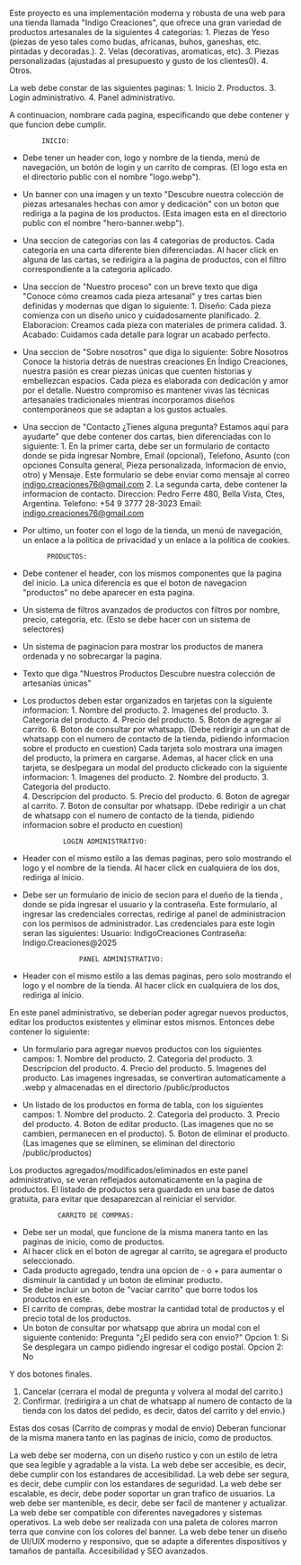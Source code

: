 Este proyecto es una implementación moderna y robusta de una web para una tienda llamada "Indigo Creaciones", que ofrece una gran variedad de productos artesanales de la siguientes 4 categorias:
    1. Piezas de Yeso (piezas de yeso tales como budas, africanas, buhos, ganeshas, etc. pintadas y decoradas.).
    2. Velas (decorativas, aromaticas, etc).
    3. Piezas personalizadas (ajustadas al presupuesto y gusto de los clientes0).
    4. Otros.

La web debe constar de las siguientes paginas:
    1. Inicio
    2. Productos.
    3. Login administrativo.
    4. Panel administrativo.

A continuacion, nombrare cada pagina, especificando que debe contener y que funcion debe cumplir.

            INICIO:
- Debe tener un header con, logo y nombre de la tienda, menú de navegación, un botón de login y un carrito de compras. (El logo esta en el directorio public con el nombre "logo.webp").

- Un banner con una imagen y un texto "Descubre nuestra colección de piezas artesanales hechas con amor y dedicación" con un boton que rediriga a la pagina de los productos. (Esta imagen esta en el directorio public con el nombre "hero-banner.webp").

- Una seccion de categorias con las 4 categorias de productos. Cada categoria en una carta diferente bien diferenciadas. Al hacer click en alguna de las cartas, se redirigira a la pagina de productos, con el filtro correspondiente a la categoria aplicado.

- Una seccion de "Nuestro proceso" con un breve texto que diga "Conoce cómo creamos cada pieza artesanal" y tres cartas bien definidas y modernas que digan lo siguiente:
        1. Diseño: Cada pieza comienza con un diseño unico y cuidadosamente planificado.
        2. Elaboracion: Creamos cada pieza con materiales de primera calidad.
        3. Acabado: Cuidamos cada detalle para lograr un acabado perfecto.

- Una seccion de "Sobre nosotros" que diga lo siguiente:
                Sobre Nosotros
Conoce la historia detrás de nuestras creaciones
En Índigo Creaciones, nuestra pasión es crear piezas únicas que cuenten historias y embellezcan espacios. Cada pieza es elaborada con dedicación y amor por el detalle.
Nuestro compromiso es mantener vivas las técnicas artesanales tradicionales mientras incorporamos diseños contemporáneos que se adaptan a los gustos actuales.

- Una seccion de "Contacto ¿Tienes alguna pregunta? Estamos aquí para ayudarte" que debe contener dos cartas, bien diferenciadas con lo siguiente:
        1. En la primer carta, debe ser un formulario de contacto donde se pida ingresar Nombre, Email (opcional), Telefono, Asunto (con opciones Consulta general, Pieza personalizada, Informacion de envio, otro) y Mensaje. Este formulario se debe enviar como mensaje al correo indigo.creaciones76@gmail.com
        2. La segunda carta, debe contener la informacion de contacto. Direccion: Pedro Ferre 480, Bella Vista, Ctes, Argentina.
        Telefono: +54 9 3777 28-3023
        Email: indigo.creaciones76@gmail.com

- Por ultimo, un footer con el logo de la tienda, un menú de navegación, un enlace a la politica de privacidad y un enlace a la politica de cookies.


            PRODUCTOS:
- Debe contener el header, con los mismos componentes que la pagina del inicio. La unica diferencia es que el boton de navegacion "productos" no debe aparecer en esta pagina.

- Un sistema de filtros avanzados de productos con filtros por nombre, precio, categoria, etc. (Esto se debe hacer con un sistema de selectores)

- Un sistema de paginacion para mostrar los productos de manera ordenada y no sobrecargar la pagina.

- Texto que diga "Nuestros Productos
Descubre nuestra colección de artesanías únicas"

- Los productos deben estar organizados en tarjetas con la siguiente informacion:
        1. Nombre del producto.
        2. Imagenes del producto.
        3. Categoria del producto.
        4. Precio del producto.
        5. Boton de agregar al carrito.
        6. Boton de consultar por whatsapp. (Debe redirigir a un chat de whatsapp con el numero de contacto de la tienda, pidiendo informacion sobre el producto en cuestion)
Cada tarjeta solo mostrara una imagen del producto, la primera en cargarse.
Ademas, al hacer click en una tarjeta, se deslpegara un modal del producto clickeado con la siguiente informacion:
        1. Imagenes del producto.
        2. Nombre del producto.
        3. Categoria del producto.  
        4. Descripcion del producto.
        5. Precio del producto.
        6. Boton de agregar al carrito.
        7. Boton de consultar por whatsapp. (Debe redirigir a un chat de whatsapp con el numero de contacto de la tienda, pidiendo informacion sobre el producto en cuestion)


                LOGIN ADMINISTRATIVO:
- Header con el mismo estilo a las demas paginas, pero solo mostrando el logo y el nombre de la tienda. Al hacer click en cualquiera de los dos, rediriga al inicio.

- Debe ser un formulario de inicio de secion para el dueño de la tienda , donde se pida ingresar el usuario y la contraseña. Este formulario, al ingresar las credenciales correctas, redirige al panel de administracion con los permisos de administrador.
Las credenciales para este login seran las siguientes:
Usuario: IndigoCreaciones
Contraseña: Indigo.Creaciones@2025


                    PANEL ADMINISTRATIVO:
- Header con el mismo estilo a las demas paginas, pero solo mostrando el logo y el nombre de la tienda. Al hacer click en cualquiera de los dos, rediriga al inicio.

En este panel administrativo, se deberian poder agregar nuevos productos, editar los productos existentes y eliminar estos mismos.
Entonces debe contener lo siguiente:
- Un formulario para agregar nuevos productos con los siguientes campos:
        1. Nombre del producto.
        2. Categoria del producto.
        3. Descripcion del producto.
        4. Precio del producto.
        5. Imagenes del producto.
Las imagenes ingresadas, se convertiran automaticamente a .webp y almacenadas en el directorio /public/productos

- Un listado de los productos en forma de tabla, con los siguientes campos:
        1. Nombre del producto.
        2. Categoria del producto.
        3. Precio del producto.
        4. Boton de editar producto. (Las imagenes que no se cambien, permanecen en el producto).
        5. Boton de eliminar el producto. (Las imagenes que se eliminen, se eliminan del directorio /public/productos)

Los productos agregados/modificados/eliminados en este panel administrativo, se veran reflejados automaticamente en la pagina de productos.
El listado de productos sera guardado en una base de datos gratuita, para evitar que desaparezcan al reiniciar el servidor.


                CARRITO DE COMPRAS:
- Debe ser un modal, que funcione de la misma manera tanto en las paginas de inicio, como de productos.
- Al hacer click en el boton de agregar al carrito, se agregara el producto seleccionado.
- Cada producto agregado, tendra una opcion de - o + para aumentar o disminuir la cantidad y un boton de eliminar producto.
- Se debe incluir un boton de "vaciar carrito" que borre todos los productos en este.
- El carrito de compras, debe mostrar la cantidad total de productos y el precio total de los productos.
- Un boton de consultar por whatsapp que abrira un modal con el siguiente contenido:
Pregunta "¿El pedido sera con envio?"
Opcion 1: Si
Se desplegara un campo pidiendo ingresar el codigo postal.
Opcion 2: No

Y dos botones finales.
1. Cancelar (cerrara el modal de pregunta y volvera al modal del carrito.)
2. Confirmar. (redirigira a un chat de whatsapp al numero de contacto de la tienda con los datos del pedido, es decir, datos del carrito y del envio.)

Estas dos cosas (Carrito de compras y modal de envio) Deberan funcionar de la misma manera tanto en las paginas de inicio, como de productos.



La web debe ser moderna, con un diseño rustico y con un estilo de letra que sea legible y agradable a la vista.
La web debe ser accesible, es decir, debe cumplir con los estandares de accesibilidad.
La web debe ser segura, es decir, debe cumplir con los estandares de seguridad.
La web debe ser escalable, es decir, debe poder soportar un gran trafico de usuarios.
La web debe ser mantenible, es decir, debe ser facil de mantener y actualizar.
La web debe ser compatible con diferentes navegadores y sistemas operativos.
La web debe ser realizada con una paleta de colores marron terra que convine con los colores del banner.
La web debe tener un diseño de UI/UIX moderno y responsivo, que se adapte a diferentes dispositivos y tamaños de pantalla.
Accesibilidad y SEO avanzados.